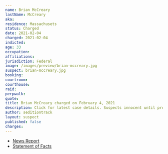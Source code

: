 ```yaml
---
name: Brian McCreary
lastName: McCreary
aka:
residence: Massachusets
status: Charged
date: 2021-02-04
charged: 2021-02-04
indicted:
age: 33
occupation:
affiliations:
jurisdiction: Federal
image: /images/preview/brian-mccreary.jpg
suspect: brian-mccreary.jpg
booking:
courtroom:
courthouse:
raid:
perpwalk:
quote:
title: Brian McCreary charged on February 4, 2021
description: Click for latest case details. Suspects innocent until proven guilty.
author: seditiontrack
layout: suspect
published: false
charges:
---
```

- [News Report](https://www.berkshireeagle.com/news/local/i-love-our-country-north-adams-man-explains-why-he-documented-riot-from-inside-capitol/article_357939b6-67c1-11eb-a153-878373b1ff53.html)
- [Statement of Facts](https://extremism.gwu.edu/sites/g/files/zaxdzs2191/f/Brian%20McCreary%20Statement%20of%20Facts.pdf)
